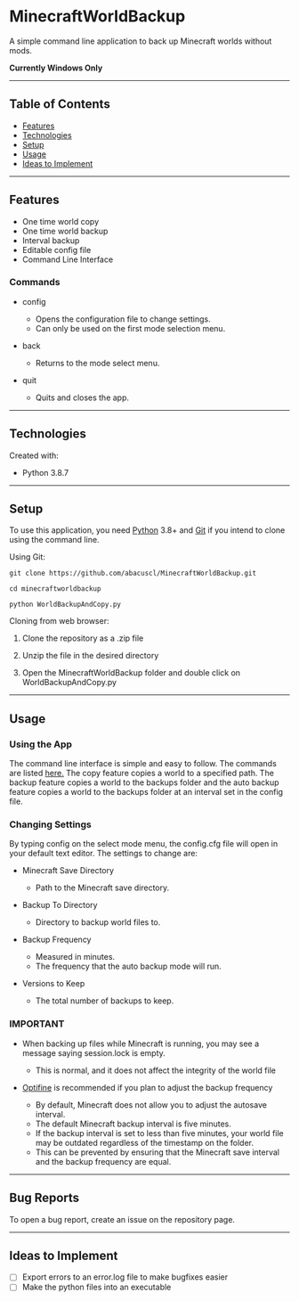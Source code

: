  # MinecraftWorldBackup
 A simple command line application to back up Minecraft worlds without mods.  
  
 **Currently Windows Only**
 
 ----
 ## Table of Contents
 - [Features](#features)  
 - [Technologies](#technologies)  
 - [Setup](#setup)  
 - [Usage](#usage)  
 - [Ideas to Implement](#ideas-to-implement)  
 
 ----
 ## Features
 - One time world copy
 - One time world backup
 - Interval backup
 - Editable config file
 - Command Line Interface
 
 ### Commands
 - config
   - Opens the configuration file to change settings.
   - Can only be used on the first mode selection menu.
 
 - back
   - Returns to the mode select menu.
   
 - quit
   - Quits and closes the app.
 
 ----
 ## Technologies
 Created with:
 - Python 3.8.7
 
 ----
 ## Setup
 To use this application, you need [Python](https://www.python.org/downloads/) 3.8+ 
 and [Git](https://git-scm.com/downloads) if you intend to clone using the command line.
 
 Using Git:
 ```
 git clone https://github.com/abacuscl/MinecraftWorldBackup.git
 
 cd minecraftworldbackup
 
 python WorldBackupAndCopy.py
 ```
 
 Cloning from web browser:
 
 1. Clone the repository as a .zip file
 
 2. Unzip the file in the desired directory
 
 3. Open the MinecraftWorldBackup folder and double click on WorldBackupAndCopy.py
 
 ----
 ## Usage
 
 ### Using the App
 The command line interface is simple and easy to follow. The commands are listed [here.](#commands)
 The copy feature copies a world to a specified path. The backup feature copies a world to the
 backups folder and the auto backup feature copies a world to the backups folder at an interval set in the
 config file.
 
 ### Changing Settings
 By typing config on the select mode menu, the config.cfg file will open in your default text editor.
 The settings to change are:
 
 - Minecraft Save Directory
   - Path to the Minecraft save directory.
 
 - Backup To Directory
   - Directory to backup world files to.

 - Backup Frequency
   - Measured in minutes.
   - The frequency that the auto backup mode will run.

 - Versions to Keep
   - The total number of backups to keep.
 
 ### IMPORTANT
 - When backing up files while Minecraft is running, you may see a message saying session.lock is empty.
   - This is normal, and it does not affect the integrity of the world file
   
 - [Optifine](https://optifine.net/downloads) is recommended if you plan to adjust the backup frequency
   - By default, Minecraft does not allow you to adjust the autosave interval.
   - The default Minecraft backup interval is five minutes.
   - If the backup interval is set to less than five minutes, your world file may be outdated regardless of the timestamp on the folder. 
   - This can be prevented by ensuring that the Minecraft save interval and the backup frequency are equal.
 
 ----
 ## Bug Reports
 To open a bug report, create an issue on the repository page.
 
 ----
 ## Ideas to Implement
 - [ ] Export errors to an error.log file to make bugfixes easier
 - [ ] Make the python files into an executable
